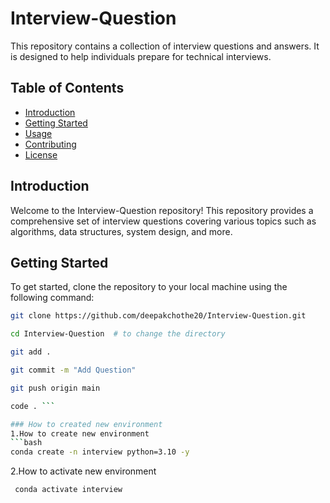 # Interview-Question

This repository contains a collection of interview questions and answers. It is designed to help individuals prepare for technical interviews.

## Table of Contents

- [Introduction](#introduction)
- [Getting Started](#getting-started)
- [Usage](#usage)
- [Contributing](#contributing)
- [License](#license)

## Introduction

Welcome to the Interview-Question repository! This repository provides a comprehensive set of interview questions covering various topics such as algorithms, data structures, system design, and more.

## Getting Started

To get started, clone the repository to your local machine using the following command:

```bash
git clone https://github.com/deepakchothe20/Interview-Question.git

cd Interview-Question  # to change the directory

git add .

git commit -m "Add Question"

git push origin main

code . ```

### How to created new environment
1.How to create new environment
```bash
conda create -n interview python=3.10 -y

```
2.How to activate new environment

```bash
 conda activate interview
 ```